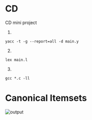 # CD
CD mini project

1.
```
yacc -t -g --report=all -d main.y
```

2.
```
lex main.l
```

3.
```
gcc *.c -ll
```

# Canonical Itemsets
![output](https://github.com/prajwalsuvarna/CD/assets/97435165/f51eb204-0496-4e35-9349-2cdfa9077513)

